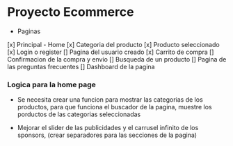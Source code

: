 # Proyecto Ecommerce

- Paginas

[x] Principal - Home
[x] Categoria del producto
[x] Producto seleccionado
[x] Login o register
[] Pagina del usuario creado
[x] Carrito de compra
[] Confirmacion de la compra y envio
[] Busqueda de un producto
[] Pagina de las preguntas frecuentes
[] Dashboard de la pagina

### Logica para la home page

* Se necesita crear una funcion para mostrar las categorias de los productos, para que funciona el buscador de la pagina, muestre los porductos de las categorias seleccionadas

* Mejorar el slider de las publicidades y el carrusel infinito de los sponsors, (crear separadores para las secciones de la pagina) 